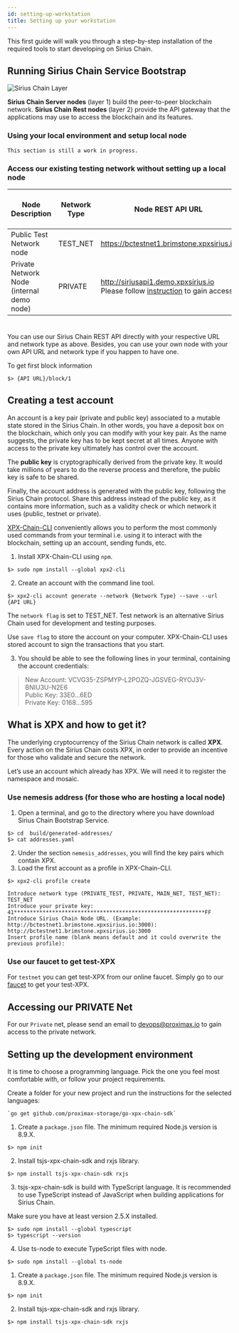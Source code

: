 ```yaml
---
id: setting-up-workstation
title: Setting up your workstation
---
```


This first guide will walk you through a step-by-step installation of the required tools to start developing on Sirius Chain.

## Running Sirius Chain Service Bootstrap

![Sirius Chain Layer](/img/four-layer-architecture-basic.png "Sirius Chain Layer")


**Sirius Chain Server nodes** (layer 1) build the peer-to-peer blockchain network. 
**Sirius Chain Rest nodes** (layer 2) provide the API gateway that the applications may use to access the blockchain and its features.

### Using your local environment and setup local node

```
This section is still a work in progress.
```


### Access our existing testing network without setting up a local node

Node Description | Network Type| Node REST API URL | Address Prefix (1st Letter)
-----------------|-------------|-------------------|------------------------
Public Test Network node | TEST_NET | https://bctestnet1.brimstone.xpxsirius.io | V
Private Network Node (internal demo node) | PRIVATE | http://siriusapi1.demo.xpxsirius.io <br> Please follow [instruction](#accessing-our-private-net) to gain access. | Z

#
You can use our Sirius Chain REST API directly with your respective URL and network type as above. Besides, you can use your own node with your own API URL and network type if you happen to have one.

To get first block information

```
$> {API URL}/block/1
```

## Creating a test account

An account is a key pair (private and public key) associated to a mutable state stored in the Sirius Chain. In other words, you have a deposit box on the blockchain, which only you can modify with your key pair. As the name suggests, the private key has to be kept secret at all times. Anyone with access to the private key ultimately has control over the account.

The **public key** is cryptographically derived from the private key. It would take millions of years to do the reverse process and therefore, the public key is safe to be shared.

Finally, the account address is generated with the public key, following the Sirius Chain protocol. Share this address instead of the public key, as it contains more information, such as a validity check or which network it uses (public, testnet or private).

[XPX-Chain-CLI](../client/overview.md) conveniently allows you to perform the most commonly used commands from your terminal i.e. using it to interact with the blockchain, setting up an account, sending funds, etc.

1. Install XPX-Chain-CLI using `npm`.

```
$> sudo npm install --global xpx2-cli
```

2. Create an account with the command line tool.

```
$> xpx2-cli account generate --network {Network Type} --save --url {API URL}
```

The `network flag` is set to TEST_NET. Test network is an alternative Sirius Chain used for development and testing purposes.

Use `save flag` to store the account on your computer. XPX-Chain-CLI uses stored account to sign the transactions that you start.

3. You should be able to see the following lines in your terminal, containing the account credentials:

> New Account: VCVG35-ZSPMYP-L2POZQ-JGSVEG-RYOJ3V-BNIU3U-N2E6 <br> Public Key: 33E0…6ED <br> Private Key: 0168…595

## What is XPX and how to get it?

The underlying cryptocurrency of the Sirius Chain network is called **XPX**. Every action on the Sirius Chain costs XPX, in order to provide an incentive for those who validate and secure the network.

Let’s use an account which already has XPX. We will need it to register the namespace and mosaic.

### Use nemesis address (for those who are hosting a local node)

1. Open a terminal, and go to the directory where you have download Sirius Chain Bootstrap Service.

```
$> cd  build/generated-addresses/
$> cat addresses.yaml
```
2. Under the section `nemesis_addresses`, you will find the key pairs which contain XPX.
3. Load the first account as a profile in XPX-Chain-CLI.
```
$> xpx2-cli profile create

Introduce network type (PRIVATE_TEST, PRIVATE, MAIN_NET, TEST_NET): TEST_NET
Introduce your private key: 41************************************************************FF
Introduce Sirius Chain Node URL. (Example: http://bctestnet1.brimstone.xpxsirius.io:3000): http://bctestnet1.brimstone.xpxsirius.io:3000
Insert profile name (blank means default and it could overwrite the previous profile):
```

### Use our faucet to get test-XPX

For `testnet` you can get test-XPX from our online faucet.
Simply go to our [faucet](https://bctestnetfaucet.xpxsirius.io/) to get your test-XPX.

## Accessing our PRIVATE Net

For our `Private` net, please send an email to devops@proximax.io to gain access to the private network.

## Setting up the development environment
It is time to choose a programming language. Pick the one you feel most comfortable with, or follow your project requirements.

Create a folder for your new project and run the instructions for the selected languages:

<!--DOCUSAURUS_CODE_TABS-->
<!--Golang-->
```
`go get github.com/proximax-storage/go-xpx-chain-sdk`
```

<!--TypeScript-->

1. Create a `package.json` file. The minimum required Node.js version is 8.9.X.
```
$> npm init
```
2. Install tsjs-xpx-chain-sdk and rxjs library.
```
$> npm install tsjs-xpx-chain-sdk rxjs
```

3. tsjs-xpx-chain-sdk is build with TypeScript language. It is recommended to use TypeScript instead of JavaScript when building applications for Sirius Chain.

Make sure you have at least version 2.5.X installed.
```
$> sudo npm install --global typescript
$> typescript --version
```

4. Use ts-node to execute TypeScript files with node.
```
$> sudo npm install --global ts-node
```

<!--JavaScript-->

1. Create a `package.json` file. The minimum required Node.js version is 8.9.X.
```
$> npm init
```
2. Install tsjs-xpx-chain-sdk and rxjs library.
```
$> npm install tsjs-xpx-chain-sdk rxjs
```

<!--END_DOCUSAURUS_CODE_TABS-->




